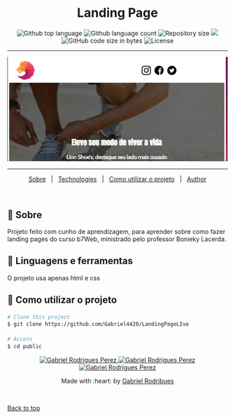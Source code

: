 <h1 align="center">Landing Page</h1>

<p align="center">

  <img alt="Github top language" src="https://img.shields.io/github/languages/top/Gabriel4420/LandingPageLIve?color=56BEB8">

  <img alt="Github language count" src="https://img.shields.io/github/languages/count/Gabriel4420/LandingPageLIve?color=56BEB8">

  <img alt="Repository size" src="https://img.shields.io/github/repo-size/Gabriel4420/landingpage?color=56BEB8">

   <a href="https://www.codacy.com/manual/Gabriel4420/LandingPageLIve?utm_source=github.com&amp;utm_medium=referral&amp;utm_content=Gabriel4420/landingpage&amp;utm_campaign=Badge_Grade">
    <img src="https://app.codacy.com/project/badge/Grade/6dd6b46abeb14e99935a2b9ac5c6ede2"/>
  </a>
  
  <img alt="GitHub code size in bytes" src="https://img.shields.io/github/last-commit/Gabriel4420/LandingPageLIve">

  <img alt="License" src="https://img.shields.io/github/license/Gabriel4420/LandingPageLIve?color=56BEB8">

</p>

---

<p align="center">
  <img alt="Gif da Aplicação" src="src/HomeApp.png" />
</p>

---

<p align="center">
  <a href="#dart-about">Sobre</a> &#xa0; | &#xa0; 
  <a href="#rocket-technologies">Technologies</a> &#xa0; | &#xa0;
  <a href="#checkered_flag-starting">Como utilizar o projeto</a> &#xa0; | &#xa0;
  <a href="https://github.com/Gabriel4420" target="_blank">Author</a>
</p>

<br>

## :dart: Sobre

Projeto feito com cunho de aprendizagem, para aprender sobre como fazer landing pages do curso b7Web, ministrado pelo professor Bonieky Lacerda.

## :rocket: Linguagens e ferramentas

O projeto usa apenas html e css

## :checkered_flag: Como utilizar o projeto

```bash
# Clone this project
$ git clone https://github.com/Gabriel4420/LandingPageLIve

# Access
$ cd public

```

<p align="center">

  <a href="https://www.linkedin.com/in/gabriel-rodrigues-perez-2069b072/">
    <img alt="Gabriel Rodrigues Perez" src="https://img.shields.io/badge/LinkedIn-Gabriel_Rodrigues-0e76a8?style=flat&logoColor=white&logo=linkedin">
  </a>
  <a href="https://www.facebook.com/gabriel.rodrigues.perez">
    <img alt="Gabriel Rodrigues Perez" src="https://img.shields.io/badge/Facebook-Gabriel_Rodrigues-1778F2?style=flat&logoColor=white&logo=facebook">
  </a>
  <a href="https://www.instagram.com/gabriel_rodrigues_perez/">
    <img alt="Gabriel Rodrigues Perez" src="https://img.shields.io/badge/Instagram-@gabriel4420-833AB4?style=flat&logoColor=white&logo=instagram">
  </a>
  
  
</p>
<p align="center">
Made with :heart: by <a href="https://github.com/Gabriel4420" target="_blank">Gabriel Rodribues</a>
</p>
&#xa0;

<a href="#top">Back to top</a>
